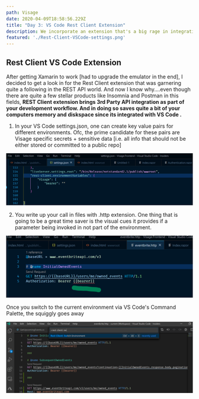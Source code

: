 ```yaml
---
path: Visage
date: 2020-04-09T18:58:56.229Z
title: "Day 3: VS Code Rest Client Extension"
description: We incorporate an extension that's a big rage in integrating 3rd party APIs in VS Code
featured: './Rest-Client-VSCode-settings.png'
---
```

## Rest Client VS Code Extension
After getting Xamarin to work [had to upgrade the emulator in the end], I decided to get a look in for the Rest Client extension that was garnering quite a following in the REST API world. And now I know why....even though there are quite a few stellar products like Insomnia and Postman in this fields, **REST Client extension brings 3rd Party API integration as part of your development workflow. And in doing so saves quite a bit of your computers memory and diskspace since its integrated with VS Code
.**

1. In your VS Code settings.json, one can create key value pairs for different environments. Ofc, the prime candidate for these pairs are Visage specific secrets + sensitive data [i.e. all info that should not be either stored or committed to a public repo]
 
![Rest Client VSCode settings](./Rest-Client-VSCode-settings.png)

2. You write up your call in files with .http extension. One thing that is going to be a great time saver is the visual cues it provides if a parameter being invoked in not part of the environment.

![Rest Client Squiggly](./Rest-Client-Squiggle.png)

Once you switch to the current environment via VS Code's Command Palette, the squiggly goes away

![Rest Client Environment Switch](./Rest-Client-Environment-Switch.png)


